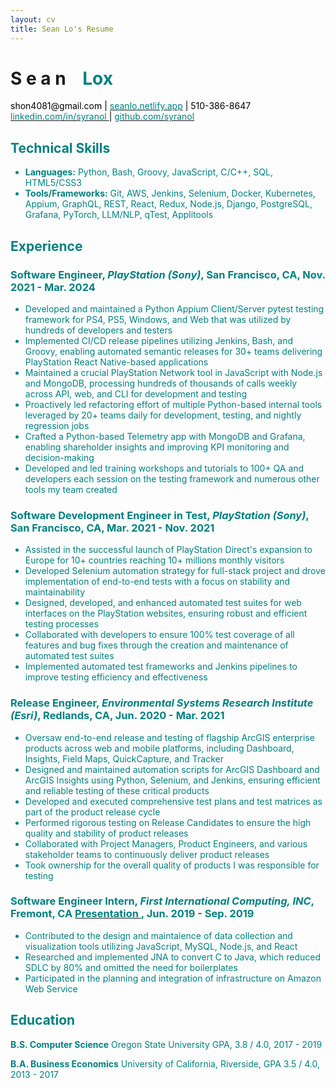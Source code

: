 ```yaml
--- 
layout: cv
title: Sean Lo's Resume
--- 
```


# S e a n     <span style="opacity:0;">_</span> <font color="teal">Lox
          
<div id="webaddress">
  <a><font color="black"> shon4081@gmail.com <font color="black">| <a href="https://seanlo.netlify.app"><font color="teal"> seanlo.netlify.app</font></a> | </font>  510-386-8647 </font> </a>
</div>
  
<div id="webaddress">
  <a href="https://www.linkedin.com/in/syranol"><font color="teal">linkedin.com/in/syranol </font></a>
  <font color="black">|</font> <a href="https://github.com/syranol"><font color="teal">github.com/syranol</font></a> 
</div>

## Technical Skills

* __Languages:__ Python, Bash, Groovy, JavaScript, C/C++, SQL, HTML5/CSS3
* __Tools/Frameworks:__ Git, AWS, Jenkins, Selenium, Docker, Kubernetes, Appium, GraphQL, REST, React, Redux, Node.js, Django, PostgreSQL, Grafana, PyTorch, LLM/NLP, qTest, Applitools

## Experience

### __Software Engineer, *PlayStation (Sony)*__, San Francisco, CA, Nov. 2021 - Mar. 2024

* Developed and maintained a Python Appium Client/Server pytest testing framework for PS4, PS5, Windows, and Web that was utilized by hundreds of developers and testers
* Implemented CI/CD release pipelines utilizing Jenkins, Bash, and Groovy, enabling automated semantic releases for 30+ teams delivering PlayStation React Native-based applications
* Maintained a crucial PlayStation Network tool in JavaScript with Node.js and MongoDB, processing hundreds of thousands of calls weekly across API, web, and CLI for development and testing
* Proactively led refactoring effort of multiple Python-based internal tools leveraged by 20+ teams daily for development, testing, and nightly regression jobs
* Crafted a Python-based Telemetry app with MongoDB and Grafana, enabling shareholder insights and improving KPI monitoring and decision-making
* Developed and led training workshops and tutorials to 100+ QA and developers each session on the testing framework and numerous other tools my team created

### __Software Development Engineer in Test, *PlayStation (Sony)*__, San Francisco, CA, Mar. 2021 - Nov. 2021

* Assisted in the successful launch of PlayStation Direct's expansion to Europe for 10+ countries reaching 10+ millions monthly visitors 
* Developed Selenium automation strategy for full-stack project and drove implementation of end-to-end tests with a focus on stability and maintainability
* Designed, developed, and enhanced automated test suites for web interfaces on the PlayStation websites, ensuring robust and efficient testing processes
* Collaborated with developers to ensure 100% test coverage of all features and bug fixes through the creation and maintenance of automated test suites
* Implemented automated test frameworks and Jenkins pipelines to improve testing efficiency and effectiveness

### __Release Engineer, *Environmental Systems Research Institute (Esri)*__, Redlands, CA, Jun. 2020 - Mar. 2021

* Oversaw end-to-end release and testing of flagship ArcGIS enterprise products across web and mobile platforms, including Dashboard, Insights, Field Maps, QuickCapture, and Tracker
* Designed and maintained automation scripts for ArcGIS Dashboard and ArcGIS Insights using Python, Selenium, and Jenkins, ensuring efficient and reliable testing of these critical products
* Developed and executed comprehensive test plans and test matrices as part of the product release cycle
* Performed rigorous testing on Release Candidates to ensure the high quality and stability of product releases
* Collaborated with Project Managers, Product Engineers, and various stakeholder teams to continuously deliver product releases 
* Took ownership for the overall quality of products I was responsible for testing

### __Software Engineer Intern, *First International Computing, INC*__, Fremont, CA <a href="https://www.linkedin.com/in/syranol/overlay/1583300266405/single-media-viewer/?type=DOCUMENT&profileId=ACoAABPldJ0BFSjGL3EC_DYMnNJCZ6ongKLGV8o](https://www.linkedin.com/in/syranol/overlay/1583300266405/single-media-viewer?type=DOCUMENT&profileId=ACoAABPldJ0BFSjGL3EC_DYMnNJCZ6ongKLGV8o&lipi=urn%3Ali%3Apage%3Ad_flagship3_profile_view_base%3Bx6lRpc6VRv6h80zWrUTwyw%3D%3D](https://www.linkedin.com/in/syranol/overlay/1583300266405/single-media-viewer?type=DOCUMENT&profileId=ACoAABPldJ0BFSjGL3EC_DYMnNJCZ6ongKLGV8o&lipi=urn%3Ali%3Apage%3Ad_flagship3_profile_view_base%3BKydn0%2FLdQY6Ut2HiDrOFtw%3D%3D"> <font color="teal"> Presentation </font> </a>, Jun. 2019 - Sep. 2019

* Contributed to the design and maintaience of data collection and visualization tools utilizing JavaScript, MySQL, Node.js, and React
* Researched and implemented JNA to convert C to Java, which reduced SDLC by 80% and omitted the need for boilerplates
* Participated in the planning and integration of infrastructure on Amazon Web Service

## Education

__B.S. Computer Science__ Oregon State University GPA, 3.8 / 4.0, 2017 - 2019
        
__B.A. Business Economics__ University of California, Riverside, GPA 3.5 / 4.0, 2013 - 2017
